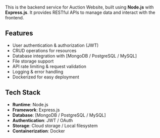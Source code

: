 This is the backend service for Auction Website, built using **Node.js** with **Express.js**. It provides RESTful APIs to manage data and interact with the frontend.

## Features

- User authentication & authorization (JWT)
- CRUD operations for resources
- Database integration with [MongoDB / PostgreSQL / MySQL]
- File storage support
- API rate limiting & request validation
- Logging & error handling
- Dockerized for easy deployment

## Tech Stack

- **Runtime**: Node.js
- **Framework**: Express.js
- **Database**: [MongoDB / PostgreSQL / MySQL]
- **Authentication**: JWT / OAuth
- **Storage**: Cloud storage / Local filesystem
- **Containerization**: Docker
